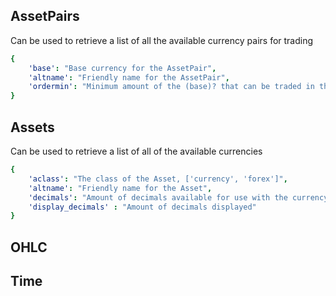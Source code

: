 

## AssetPairs

Can be used to retrieve a list of all the available currency pairs for trading

```yaml
{
	'base': "Base currency for the AssetPair",
	'altname': "Friendly name for the AssetPair",
	'ordermin': "Minimum amount of the (base)? that can be traded in the pair"
}
```

## Assets

Can be used to retrieve a list of all of the available currencies

```yaml
{ 
	'aclass': "The class of the Asset, ['currency', 'forex']",
	'altname': "Friendly name for the Asset",
	'decimals': "Amount of decimals available for use with the currency ?"
	'display_decimals' : "Amount of decimals displayed"
}
```

## OHLC

## Time
